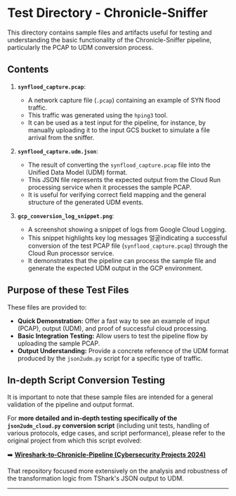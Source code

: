 # Test Directory - Chronicle-Sniffer

This directory contains sample files and artifacts useful for testing and understanding the basic functionality of the Chronicle-Sniffer pipeline, particularly the PCAP to UDM conversion process.

## Contents

1.  **`synflood_capture.pcap`**:
    *   A network capture file (`.pcap`) containing an example of SYN flood traffic.
    *   This traffic was generated using the `hping3` tool.
    *   It can be used as a test input for the pipeline, for instance, by manually uploading it to the input GCS bucket to simulate a file arrival from the sniffer.

2.  **`synflood_capture.udm.json`**:
    *   The result of converting the `synflood_capture.pcap` file into the Unified Data Model (UDM) format.
    *   This JSON file represents the expected output from the Cloud Run processing service when it processes the sample PCAP.
    *   It is useful for verifying correct field mapping and the general structure of the generated UDM events.

3.  **`gcp_conversion_log_snippet.png`**:
    *   A screenshot showing a snippet of logs from Google Cloud Logging.
    *   This snippet highlights key log messages 얼굴indicating a successful conversion of the test PCAP file (`synflood_capture.pcap`) through the Cloud Run processor service.
    *   It demonstrates that the pipeline can process the sample file and generate the expected UDM output in the GCP environment.

## Purpose of these Test Files

These files are provided to:

*   **Quick Demonstration:** Offer a fast way to see an example of input (PCAP), output (UDM), and proof of successful cloud processing.
*   **Basic Integration Testing:** Allow users to test the pipeline flow by uploading the sample PCAP.
*   **Output Understanding:** Provide a concrete reference of the UDM format produced by the `json2udm.py` script for a specific type of traffic.

## In-depth Script Conversion Testing

It is important to note that these sample files are intended for a general validation of the pipeline and output format.

For **more detailed and in-depth testing specifically of the `json2udm_cloud.py` conversion script** (including unit tests, handling of various protocols, edge cases, and script performance), please refer to the original project from which this script evolved:

➡️ **[Wireshark-to-Chronicle-Pipeline (Cybersecurity Projects 2024)](https://github.com/fillol/Wireshark-to-Chronicle-Pipeline)**

That repository focused more extensively on the analysis and robustness of the transformation logic from TShark's JSON output to UDM.

---
